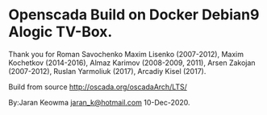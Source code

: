 # Openscada Build on Docker Debian9 Alogic TV-Box.
Thank you for Roman Savochenko Maxim Lisenko (2007-2012), Maxim Kochetkov (2014-2016), Almaz Karimov (2008-2009, 2011), Arsen Zakojan (2007-2012), Ruslan Yarmoliuk (2017), Arcadiy Kisel (2017).

Build from source http://oscada.org/oscadaArch/LTS/ 

By:Jaran Keowma jaran_k@hotmail.com 10-Dec-2020.

